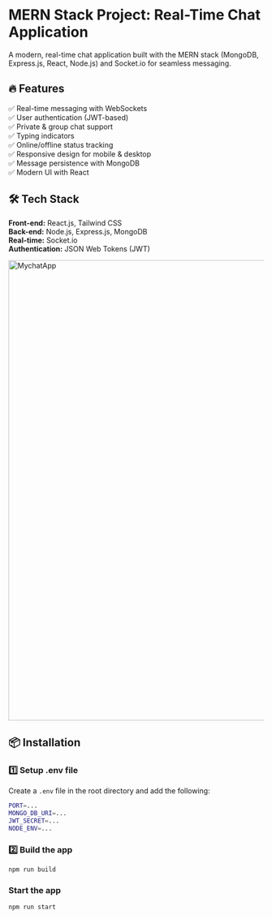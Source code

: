 <h1>MERN Stack Project: Real-Time Chat Application</h1>

A modern, real-time chat application built with the MERN stack (MongoDB, Express.js, React, Node.js) and Socket.io for seamless messaging.

## 🔥 Features  
✅ Real-time messaging with WebSockets  
✅ User authentication (JWT-based)  
✅ Private & group chat support  
✅ Typing indicators  
✅ Online/offline status tracking  
✅ Responsive design for mobile & desktop  
✅ Message persistence with MongoDB  
✅ Modern UI with React  

## 🛠️ Tech Stack  
**Front-end:** React.js, Tailwind CSS  
**Back-end:** Node.js, Express.js, MongoDB  
**Real-time:** Socket.io  
**Authentication:** JSON Web Tokens (JWT)  


<img width="908" alt="MychatApp" src="https://github.com/user-attachments/assets/30c83cb5-2076-4c9a-8ad8-c09605ebc621" />

## 📦 Installation  

### 1️⃣ Setup .env file  
Create a `.env` file in the root directory and add the following:  

```bash
PORT=...
MONGO_DB_URI=...
JWT_SECRET=...
NODE_ENV=...
```
### 2️⃣ Build the app
```bash
npm run build
```

### Start the app
```bash
npm run start


